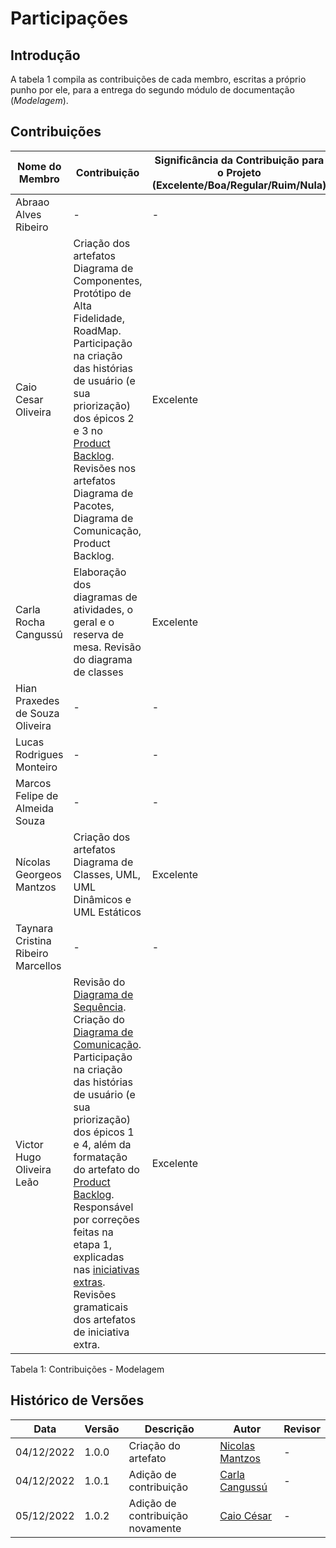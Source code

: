 # Participações

## Introdução

A tabela 1 compila as contribuições de cada membro, escritas a próprio punho por ele, para a entrega do segundo módulo de documentação (*Modelagem*).

## Contribuições

| Nome do Membro                     | Contribuição                                                                  | Significância da Contribuição para o Projeto (Excelente/Boa/Regular/Ruim/Nula) |
|------------------------------------|-------------------------------------------------------------------------------|--------------------------------------------------------------------------------|
| Abraao Alves Ribeiro               | -                                                                             | -                                                                              |
| Caio Cesar Oliveira                |  Criação dos artefatos Diagrama de Componentes, Protótipo de Alta Fidelidade, RoadMap.<br>Participação na criação das histórias de usuário (e sua priorização) dos épicos 2 e 3 no [Product Backlog](https://unbarqdsw2022-2.github.io/2022.2_G5_SoftSteakHouse/#/modelagem/agil/backlog). <br>Revisões nos artefatos Diagrama de Pacotes, Diagrama de Comunicação, Product Backlog. | Excelente                                                                            |
| Carla Rocha Cangussú               | Elaboração dos diagramas de atividades, o geral e o reserva de mesa. Revisão do diagrama de classes| Excelente                                                  |
| Hian Praxedes de Souza Oliveira    | -                                                                             | -                                                                              |
| Lucas Rodrigues Monteiro           | -                                                                             | -                                                                              |
| Marcos Felipe de Almeida Souza     | -                                                                             | -                                                                              |
| Nícolas Georgeos Mantzos           | Criação dos artefatos Diagrama de Classes, UML, UML Dinâmicos e UML Estáticos | Excelente                                                                      |
| Taynara Cristina Ribeiro Marcellos | -                                                                             | -                                                                              |
| Victor Hugo Oliveira Leão          | Revisão do [Diagrama de Sequência](https://unbarqdsw2022-2.github.io/2022.2_G5_SoftSteakHouse/#/modelagem/diagramas_dinamicos/diagrama-sequencia).<br>Criação do [Diagrama de Comunicação](https://unbarqdsw2022-2.github.io/2022.2_G5_SoftSteakHouse/#/modelagem/diagramas_dinamicos/comunicacao).<br>Participação na criação das histórias de usuário (e sua priorização) dos épicos 1 e 4, além da formatação do artefato do [Product Backlog](https://unbarqdsw2022-2.github.io/2022.2_G5_SoftSteakHouse/#/modelagem/agil/backlog).<br>Responsável por correções feitas na etapa 1, explicadas nas [iniciativas extras](https://unbarqdsw2022-2.github.io/2022.2_G5_SoftSteakHouse/#/modelagem/iniciativas_extras).<br>Revisões gramaticais dos artefatos de iniciativa extra.   | Excelente |

Tabela 1: Contribuições - Modelagem

## Histórico de Versões

| Data       | Versão | Descrição           | Autor                                         | Revisor |
|------------|  ----  |---------------------|-----------------------------------------------|---------|
| 04/12/2022 |  1.0.0 | Criação do artefato | [Nicolas Mantzos](https://github.com/ngm1450) | -       |
| 04/12/2022 |  1.0.1 | Adição de contribuição |[Carla Cangussú](https://github.com/Carlacangussu) |- |
| 05/12/2022 |  1.0.2 | Adição de contribuição novamente |[Caio César](https://github.com/oCaioOliveira) |- |
